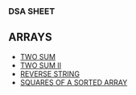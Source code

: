 ### DSA SHEET

## ARRAYS
  - [TWO SUM](https://leetcode.com/problems/two-sum/)
  - [TWO SUM II](https://leetcode.com/problems/two-sum-ii-input-array-is-sorted/)
  - [REVERSE STRING](https://leetcode.com/problems/reverse-string/description/)
  - [SQUARES OF A SORTED ARRAY](https://leetcode.com/problems/squares-of-a-sorted-array/)